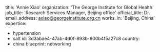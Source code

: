title: 'Annie Xiao'
organization: 'The George Institute for Global Health'
job_title: 'Research Services Manager, Beijing office'
official_title: Dr.
email_address: axiao@georgeinstitute.org.cn
works_in: 'Beijing, China'
expertise:
  - hypertension
  - salt
id: 3d3abae4-47ab-4d0f-893b-800b4f5a27c8
country:
  - china
blueprint: networking
